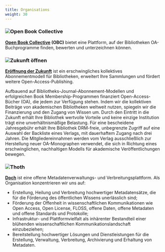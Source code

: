 ```yaml
---
title: Organisations
weight: 30
---
```


### ![Open Book Collective](/logos/obc.png)

**[Open Book Collective](https://openbookcollective.org/) (OBC)** bietet eine Plattform, auf der Bibliotheken OA-Buchprogramme finden, bewerten und unterzeichnen können.

### ![Zukunft öffnen](/logos/obf.png)

**[Eröffnung der Zukunft](https://www.openingthefuture.net/)** ist ein erschwingliches kollektives Abonnementmodell für Bibliotheken, erweitert Ihre Sammlungen und fördert weitere Open-Access-Publishing.

Aufbauend auf Bibliotheks-Journal-Abonnement-Modellen und erfolgreichen Book Membership-Programmen finanziert Open-Access-Bücher (OA), die jedem zur Verfügung stehen. Indem wir die kollektiven Beiträge von akademischen Bibliotheken weltweit nutzen, spiegeln wir die Finanzierung und den Zugang von Wissen um. Durch den Eintritt in die Zukunft erhält Ihre Bibliothek wertvolle Vorteile und keine einzige Institution trägt eine unverhältnismäßige Belastung. Für eine bescheidene Jahresgebühr erhält Ihre Bibliothek DRM-freie, unbegrenzte Zugriff auf eine Auswahl der Backliste eines Verlags, mit dauerhaftem Zugang nach drei Jahren. Die Mitgliedereinnahmen werden vom Verlag ausschließlich zur Herstellung neuer OA-Monographen verwendet, die sich in Richtung eines erschwinglichen, nachhaltigen Modells für akademische Veröffentlichungen bewegen.

### ![Thoth](/logos/thoth.png)

**[Doch](https://thoth.pub/)** ist eine offene Metadatenverwaltungs- und Verbreitungsplattform. Als Organisation konzentrieren wir uns auf:

* Erstellung, Heilung und Verbreitung hochwertiger Metadatensätze, die für die Förderung des öffentlichen Wissens unerlässlich sind;
* Förderung der Offenheit in wissenschaftlichen Kommunikationen wie Open Access, Open License, FLOSS, offene Daten, offene Metadaten und offene Standards und Protokolle;
* Infrastruktur- und Plattformvielfalt als inhärenter Bestandteil einer blühenden wissenschaftlichen Kommunikationslandschaft einzubeziehen;
* Bereitstellung hochwertiger Lösungen und Dienstleistungen für die Erstellung, Verwaltung, Verbreitung, Archivierung und Erhaltung von Metadaten.